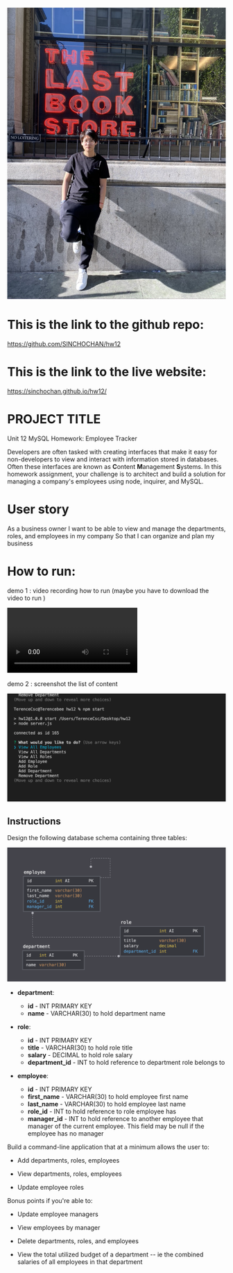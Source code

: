 ![icon](./assets/images/icon.jpeg "icon")

# This is the link to the github repo:
https://github.com/SINCHOCHAN/hw12

# This is the link to the live website:

https://sinchochan.github.io/hw12/

# PROJECT TITLE

Unit 12 MySQL Homework: Employee Tracker

Developers are often tasked with creating interfaces that make it easy for non-developers to view and interact with information stored in databases. Often these interfaces are known as **C**ontent **M**anagement **S**ystems. In this homework assignment, your challenge is to architect and build a solution for managing a company's employees using node, inquirer, and MySQL.

# User story

As a business owner
I want to be able to view and manage the departments, roles, and employees in my company
So that I can organize and plan my business


# How to run:

demo 1 : video recording how to run (maybe you have to download the video to run )

![runforhw12](./assets/images/runforhw12.mov "npm start") 

demo 2 : screenshot the list of content

![run the test](./assets/images/runtest.png "screenshot of run the test") 

## Instructions

Design the following database schema containing three tables:

![Database Schema](./assets/images/schema.png "database schema") 

* **department**:

  * **id** - INT PRIMARY KEY
  * **name** - VARCHAR(30) to hold department name

* **role**:

  * **id** - INT PRIMARY KEY
  * **title** -  VARCHAR(30) to hold role title
  * **salary** -  DECIMAL to hold role salary
  * **department_id** -  INT to hold reference to department role belongs to

* **employee**:

  * **id** - INT PRIMARY KEY
  * **first_name** - VARCHAR(30) to hold employee first name
  * **last_name** - VARCHAR(30) to hold employee last name
  * **role_id** - INT to hold reference to role employee has
  * **manager_id** - INT to hold reference to another employee that manager of the current employee. This field may be null if the employee has no manager
  
Build a command-line application that at a minimum allows the user to:

  * Add departments, roles, employees

  * View departments, roles, employees

  * Update employee roles

Bonus points if you're able to:

  * Update employee managers

  * View employees by manager

  * Delete departments, roles, and employees

  * View the total utilized budget of a department -- ie the combined salaries of all employees in that department
